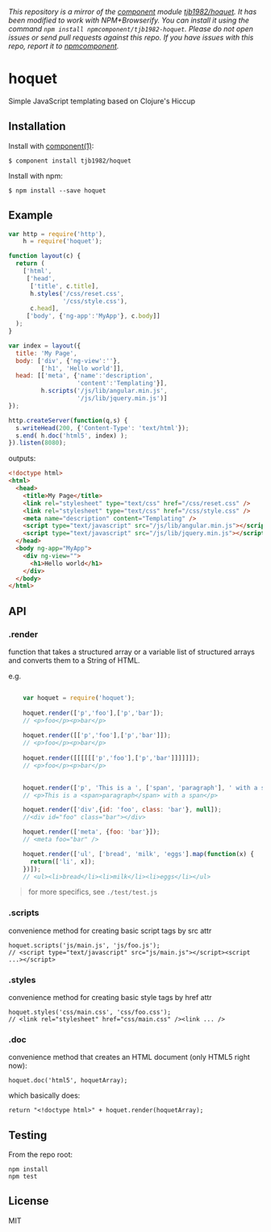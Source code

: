 *This repository is a mirror of the [component](http://component.io) module [tjb1982/hoquet](http://github.com/tjb1982/hoquet). It has been modified to work with NPM+Browserify. You can install it using the command `npm install npmcomponent/tjb1982-hoquet`. Please do not open issues or send pull requests against this repo. If you have issues with this repo, report it to [npmcomponent](https://github.com/airportyh/npmcomponent).*
# hoquet

  Simple JavaScript templating based on Clojure's Hiccup


## Installation

Install with [component(1)](http://component.io):

    $ component install tjb1982/hoquet

Install with npm:

    $ npm install --save hoquet


## Example
```javascript
var http = require('http'),
    h = require('hoquet');

function layout(c) {
  return (
    ['html',
     ['head',
      ['title', c.title],
      h.styles('/css/reset.css',
               '/css/style.css'),
      c.head],
     ['body', {'ng-app':'MyApp'}, c.body]]
  );
}

var index = layout({
  title: 'My Page',
  body: ['div', {'ng-view':''},
         ['h1', 'Hello world']],
  head: [['meta', {'name':'description',
                   'content':'Templating'}],
         h.scripts('/js/lib/angular.min.js',
                   '/js/lib/jquery.min.js')]
});

http.createServer(function(q,s) {
  s.writeHead(200, {'Content-Type': 'text/html'});
  s.end( h.doc('html5', index) );
}).listen(8080);
```

outputs:

```html
<!doctype html>
<html>
  <head>
    <title>My Page</title>
    <link rel="stylesheet" type="text/css" href="/css/reset.css" />
    <link rel="stylesheet" type="text/css" href="/css/style.css" />
    <meta name="description" content="Templating" />
    <script type="text/javascript" src="/js/lib/angular.min.js"></script>
    <script type="text/javascript" src="/js/lib/jquery.min.js"></script>
  </head>
  <body ng-app="MyApp">
    <div ng-view="">
      <h1>Hello world</h1>
    </div>
  </body>
</html>
```

## API

### .render

function that takes a structured array or a variable list of structured arrays and converts them to a String of HTML.

e.g.

```javascript

    var hoquet = require('hoquet');
    
    hoquet.render(['p','foo'],['p','bar']);
    // <p>foo</p><p>bar</p>
    
    hoquet.render([['p','foo'],['p','bar']]);
    // <p>foo</p><p>bar</p>
    
    hoquet.render([[[[[['p','foo'],['p','bar']]]]]]);
    // <p>foo</p><p>bar</p>

    
    hoquet.render(['p', 'This is a ', ['span', 'paragraph'], ' with a span']);
    // <p>This is a <span>paragraph</span> with a span</p>

    hoquet.render(['div',{id: 'foo', class: 'bar'}, null]);
    //<div id="foo" class="bar"></div>

    hoquet.render(['meta', {foo: 'bar'}]);
    // <meta foo="bar" />

    hoquet.render(['ul', ['bread', 'milk', 'eggs'].map(function(x) {
      return(['li', x]);
    })]);
    // <ul><li>bread</li><li>milk</li><li>eggs</li></ul>
```

> for more specifics, see `./test/test.js`

### .scripts

convenience method for creating basic script tags by src attr

    hoquet.scripts('js/main.js', 'js/foo.js');
    // <script type="text/javascript" src="js/main.js"></script><script ...></script>

### .styles

convenience method for creating basic style tags by href attr

    hoquet.styles('css/main.css', 'css/foo.css');
    // <link rel="stylesheet" href="css/main.css" /><link ... />

### .doc

convenience method that creates an HTML document (only HTML5 right now):
    
    hoquet.doc('html5', hoquetArray);
    
which basically does:

    return "<!doctype html>" + hoquet.render(hoquetArray);

## Testing

From the repo root:

```
npm install
npm test
```

## License

MIT

